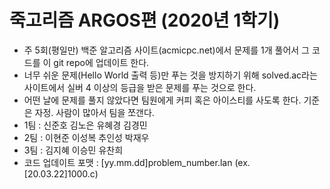 # 죽고리즘 ARGOS편 (2020년 1학기)

+ 주 5회(평일만) 백준 알고리즘 사이트(acmicpc.net)에서 문제를 1개 풀어서 그 코드를 이 git repo에 업데이트 한다.
+ 너무 쉬운 문제(Hello World 출력 등)만 푸는 것을 방지하기 위해 solved.ac라는 사이트에서 실버 4 이상의 등급을 받은 문제를 푸는 것으로 한다.
+ 어떤 날에 문제를 풀지 않았다면 팀원에게 커피 혹은 아이스티를 사도록 한다. 기준은 자정. 사람이 많아서 팀을 쪼갠다.
+ 1팀 : 신준호 김노은 유혜경 김경민
+ 2팀 : 이현준 이성복 추인성 박재우
+ 3팀 : 김지혜 이승민 유찬희
+ 코드 업데이트 포맷 : [yy.mm.dd]problem_number.lan (ex. [20.03.22]1000.c)

